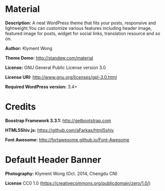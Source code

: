 # Material
 
**Description:** A neat WordPress theme that fits your posts, responsive and lightweight.You can customize various features including header image, featured image for posts, widget for social links, translation resource and so on.

**Author:** Klyment Wong

**Theme Demo:** http://standew.com/material

**License:** GNU General Public License version 3.0
 
**License URI:** http://www.gnu.org/licenses/gpl-3.0.html
 
**Required WordPress version:** 3.4+


# Credits
 
**Boostrap Framework 3.3.1:** http://getbootstrap.com
  
**HTML5Shiv.js:** https://github.com/aFarkas/html5shiv
  
**Font Awesome:** http://fortawesome.github.io/Font-Awesome

  
# Default Header Banner

**Photography:** Klyment Wong (Oct. 2014, Chengdu CN)

**License** CC0 1.0 (https://creativecommons.org/publicdomain/zero/1.0/)
  
  
  
  
